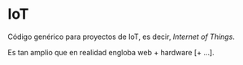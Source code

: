# IoT

Código genérico para proyectos de IoT, es decir, *Internet of Things*.

Es tan amplio que en realidad engloba web + hardware [+ ...].
